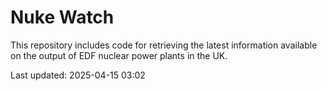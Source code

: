 # Nuke Watch

This repository includes code for retrieving the latest information available on the output of EDF nuclear power plants in the UK.

Last updated: 2025-04-15 03:02